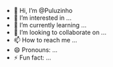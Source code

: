 - 👋 Hi, I’m @Puluzinho
- 👀 I’m interested in ...
- 🌱 I’m currently learning ...
- 💞️ I’m looking to collaborate on ...
- 📫 How to reach me ...
- 😄 Pronouns: ...
- ⚡ Fun fact: ...

<!---
Puluzinho/Puluzinho is a ✨ special ✨ repository because its `README.md` (this file) appears on your GitHub profile.
You can click the Preview link to take a look at your changes.
--->
